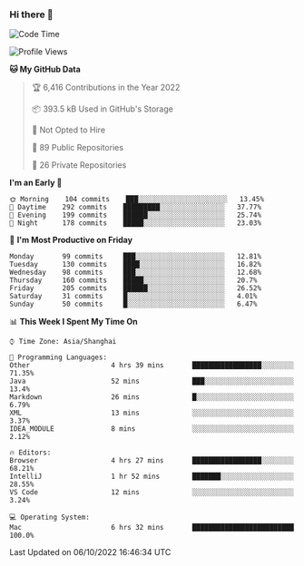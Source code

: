 ### Hi there 👋

<!--
**qbosen/qbosen** is a ✨ _special_ ✨ repository because its `README.md` (this file) appears on your GitHub profile.

Here are some ideas to get you started:

- 🔭 I’m currently working on ...
- 🌱 I’m currently learning ...
- 👯 I’m looking to collaborate on ...
- 🤔 I’m looking for help with ...
- 💬 Ask me about ...
- 📫 How to reach me: ...
- 😄 Pronouns: ...
- ⚡ Fun fact: ...
-->

<!--START_SECTION:waka-->
![Code Time](http://img.shields.io/badge/Code%20Time-1%2C023%20hrs%2048%20mins-blue)

![Profile Views](http://img.shields.io/badge/Profile%20Views-5-blue)

**🐱 My GitHub Data** 

> 🏆 6,416 Contributions in the Year 2022
 > 
> 📦 393.5 kB Used in GitHub's Storage 
 > 
> 🚫 Not Opted to Hire
 > 
> 📜 89 Public Repositories 
 > 
> 🔑 26 Private Repositories  
 > 
**I'm an Early 🐤** 

```text
🌞 Morning    104 commits    ███░░░░░░░░░░░░░░░░░░░░░░   13.45% 
🌆 Daytime    292 commits    █████████░░░░░░░░░░░░░░░░   37.77% 
🌃 Evening    199 commits    ██████░░░░░░░░░░░░░░░░░░░   25.74% 
🌙 Night      178 commits    █████░░░░░░░░░░░░░░░░░░░░   23.03%

```
📅 **I'm Most Productive on Friday** 

```text
Monday       99 commits     ███░░░░░░░░░░░░░░░░░░░░░░   12.81% 
Tuesday      130 commits    ████░░░░░░░░░░░░░░░░░░░░░   16.82% 
Wednesday    98 commits     ███░░░░░░░░░░░░░░░░░░░░░░   12.68% 
Thursday     160 commits    █████░░░░░░░░░░░░░░░░░░░░   20.7% 
Friday       205 commits    ██████░░░░░░░░░░░░░░░░░░░   26.52% 
Saturday     31 commits     █░░░░░░░░░░░░░░░░░░░░░░░░   4.01% 
Sunday       50 commits     █░░░░░░░░░░░░░░░░░░░░░░░░   6.47%

```


📊 **This Week I Spent My Time On** 

```text
⌚︎ Time Zone: Asia/Shanghai

💬 Programming Languages: 
Other                    4 hrs 39 mins       █████████████████░░░░░░░░   71.35% 
Java                     52 mins             ███░░░░░░░░░░░░░░░░░░░░░░   13.4% 
Markdown                 26 mins             █░░░░░░░░░░░░░░░░░░░░░░░░   6.79% 
XML                      13 mins             ░░░░░░░░░░░░░░░░░░░░░░░░░   3.37% 
IDEA_MODULE              8 mins              ░░░░░░░░░░░░░░░░░░░░░░░░░   2.12%

🔥 Editors: 
Browser                  4 hrs 27 mins       █████████████████░░░░░░░░   68.21% 
IntelliJ                 1 hr 52 mins        ███████░░░░░░░░░░░░░░░░░░   28.55% 
VS Code                  12 mins             ░░░░░░░░░░░░░░░░░░░░░░░░░   3.24%

💻 Operating System: 
Mac                      6 hrs 32 mins       █████████████████████████   100.0%

```


 Last Updated on 06/10/2022 16:46:34 UTC
<!--END_SECTION:waka-->
